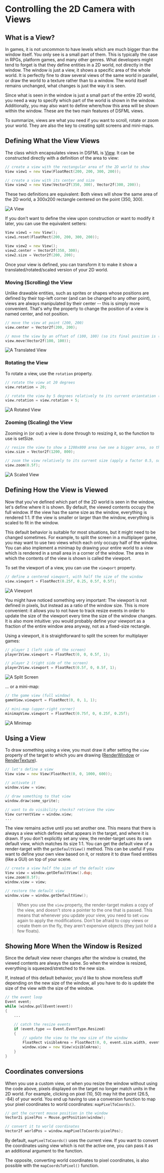 Controlling the 2D Camera with Views
=====

What is a View?
---

In games, it is not uncommon to have levels which are much bigger than the window itself. You only see is a small part of them. This is typically the case in RPGs, platform games, and many other genres. What developers might tend to forget is that they define entities in a 2D world, not directly in the window. The window is just a view, it shows a specific area of the whole world. It is perfectly fine to draw several views of the same world in parallel, or draw the world to a texture rather than to a window. The world itself remains unchanged, what changes is just the way it is seen.

Since what is seen in the window is just a small part of the entire 2D world, you need a way to specify which part of the world is shown in the window. Additionally, you may also want to define where/how this area will be shown within the window. These are the two main features of DSFML views.

To summarize, views are what you need if you want to scroll, rotate or zoom your world. They are also the key to creating split screens and mini-maps.

Defining What the View Views
---

The class which encapsulates views in DSFML is [View](http://dsfml.com/dsfml/graphics/view.html). It can be constructed directly with a definition of the area to view:

```D
// create a view with the rectangular area of the 2D world to show
View view1 = new View(FloatRect(200, 200, 300, 200));

// create a view with its center and size
View view2 = new View(Vector2f(350, 300), Vector2f(300, 200));
```

These two definitions are equivalent: Both views will show the same area of the 2D world, a 300x200 rectangle centered on the point (350, 300).

![A View](http://www.sfml-dev.org/tutorials/2.3/images/graphics-view-initial.png "A View")

If you don't want to define the view upon construction or want to modify it later, you can use the equivalent setters:

```D
View view1 = new View();
view1.reset(FloatRect(200, 200, 300, 200));

View view2 = new View();
view2.center = Vector2f(350, 300);
view2.size = Vector2f(200, 200);
```

Once your view is defined, you can transform it to make it show a translated/rotated/scaled version of your 2D world.

### Moving (Scrolling) the View

Unlike drawable entities, such as sprites or shapes whose positions are defined by their top-left corner (and can be changed to any other point), views are always manipulated by their center -- this is simply more convenient. That's why the property to change the position of a view is named center, and not position.

```D
// move the view at point (200, 200)
view.center = Vector2f(200, 200);

// move the view by an offset of (100, 100) (so its final position is (300, 300))
view.move(Vector2f(100, 100));
```

![A Translated View](http://www.sfml-dev.org/tutorials/2.3/images/graphics-view-translated.png "A Translated View")

### Rotating the View

To rotate a view, use the `rotation` property.

```D
// rotate the view at 20 degrees
view.rotation = 20;

// rotate the view by 5 degrees relatively to its current orientation (so its final orientation is 25 degrees)
view.rotation = view.rotation + 5;
```

![A Rotated View](http://www.sfml-dev.org/tutorials/2.3/images/graphics-view-rotated.png "A Rotated View")

### Zooming (Scaling) the View

Zooming in (or out) a view is done through to resizing it, so the function to use is setSize.

```D
// resize the view to show a 1200x800 area (we see a bigger area, so this is a zoom out)
view.size = Vector2f(1200, 800);

// zoom the view relatively to its current size (apply a factor 0.5, so its final size is 600x400)
view.zoom(0.5f);
```

![A Scaled View](http://www.sfml-dev.org/tutorials/2.3/images/graphics-view-scaled.png "A Scaled View")

Defining How the View is Viewed
---

Now that you've defined which part of the 2D world is seen in the window, let's define where it is shown. By default, the viewed contents occupy the full window. If the view has the same size as the window, everything is rendered 1:1. If the view is smaller or larger than the window, everything is scaled to fit in the window.

This default behavior is suitable for most situations, but it might need to be changed sometimes. For example, to split the screen in a multiplayer game, you may want to use two views which each only occupy half of the window. You can also implement a minimap by drawing your entire world to a view which is rendered in a small area in a corner of the window. The area in which the contents of the view is shown is called the viewport.

To set the viewport of a view, you can use the `viewport` property.

```D
// define a centered viewport, with half the size of the window
view.viewport = FloatRect(0.25f, 0.25, 0.5f, 0.5f);
```
![A Viewport](http://www.sfml-dev.org/tutorials/2.3/images/graphics-view-viewport.png "A Viewport")

You might have noticed something very important: The viewport is not defined in pixels, but instead as a ratio of the window size. This is more convenient: it allows you to not have to track resize events in order to update the size of the viewport every time the size of the window changes. It is also more intuitive: you would probably define your viewport as a fraction of the entire window area anyway, not as a fixed-size rectangle.

Using a viewport, it is straightforward to split the screen for multiplayer games:

```D
// player 1 (left side of the screen)
player1View.viewport = FloatRect(0, 0, 0.5f, 1);

// player 2 (right side of the screen)
player2View.viewport = FloatRect(0.5f, 0, 0.5f, 1);
```

![A Split Screen](http://www.sfml-dev.org/tutorials/2.3/images/graphics-view-split-screen.png "A Split Screen")

... or a mini-map:

```D
// the game view (full window)
gameView.viewport = FloatRect(0, 0, 1, 1);

// mini-map (upper-right corner)
minimapView.viewport = FloatRect(0.75f, 0, 0.25f, 0.25f);
```

![A Minimap](http://www.sfml-dev.org/tutorials/2.3/images/graphics-view-minimap.png "A Minimap")

Using a View
---

To draw something using a view, you must draw it after setting the `view` property of the target to which you are drawing ([RenderWindow](http://dsfml.com/dsfml/graphics/renderwindow.html) or [RenderTexture](http://dsfml.com/dsfml/graphics/rendertexture.html)).

```D
// let's define a view
View view = new View(FloatRect(0, 0, 1000, 600));

// activate it
window.view = view;

// draw something to that view
window.draw(some_sprite);

// want to do visibility checks? retrieve the view
View currentView = window.view;
...
```

The view remains active until you set another one. This means that there is always a view which defines what appears in the target, and where it is drawn. If you don't explicitly set any view, the render-target uses its own default view, which matches its size 1:1. You can get the default view of a render-target with the `getDefaultView()` method. This can be useful if you want to define your own view based on it, or restore it to draw fixed entities (like a GUI) on top of your scene.

```D
// create a view half the size of the default view
View view = window.getDefaultView().dup;
view.zoom(0.5f);
window.view = view;

// restore the default view
window.view = window.getDefaultView();
```

> When you use the `view` property, the render-target makes a copy of the view, and doesn't store a pointer to the one that is passed. This means that whenever you update your view, you need to set `view` again to apply the modifications. Don't be afraid to copy views or create them on the fly, they aren't expensive objects (they just hold a few floats).

Showing More When the Window is Resized
---

Since the default view never changes after the window is created, the viewed contents are always the same. So when the window is resized, everything is squeezed/stretched to the new size.

If, instead of this default behavior, you'd like to show more/less stuff depending on the new size of the window, all you have to do is update the size of the view with the size of the window.

```D
// the event loop
Event event;
while (window.pollEvent(event))
{
    ...

    // catch the resize events
    if (event.type == Event.EventType.Resized)
    {
        // update the view to the new size of the window
        FloatRect visibleArea = FloatRect(0, 0, event.size.width, event.size.height);
        window.view = new View(visibleArea);
    }
}
```

Coordinates conversions
---

When you use a custom view, or when you resize the window without using the code above, pixels displayed on the target no longer match units in the 2D world. For example, clicking on pixel (10, 50) may hit the point (26.5, -84) of your world. You end up having to use a conversion function to map your pixel coordinates to world coordinates: `mapPixelToCoords()`.

```D
// get the current mouse position in the window
Vector2i pixelPos = Mouse.getPosition(window);

// convert it to world coordinates
Vector2f worldPos = window.mapPixelToCoords(pixelPos);
```

By default, `mapPixelToCoords()` uses the current view. If you want to convert the coordinates using view which is not the active one, you can pass it as an additional argument to the function.

The opposite, converting world coordinates to pixel coordinates, is also possible with the `mapCoordsToPixel()` function.

